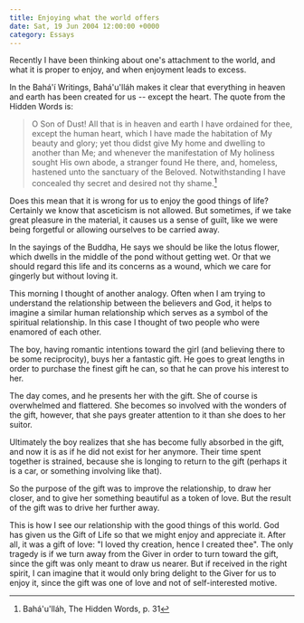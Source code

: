 ```yaml
---
title: Enjoying what the world offers
date: Sat, 19 Jun 2004 12:00:00 +0000
category: Essays
---
```


Recently I have been thinking about one's attachment to the world, and
what it is proper to enjoy, and when enjoyment leads to excess.

In the Bahá'í Writings, Bahá'u'lláh makes it clear that everything in
heaven and earth has been created for us -- except the heart.  The quote
from the Hidden Words is:

> O Son of Dust!  All that is in heaven and earth I have ordained for
> thee, except the human heart, which I have made the habitation of My
> beauty and glory; yet thou didst give My home and dwelling to another
> than Me; and whenever the manifestation of My holiness sought His own
> abode, a stranger found He there, and, homeless, hastened unto the
> sanctuary of the Beloved.  Notwithstanding I have concealed thy secret
> and desired not thy shame.[^1]

Does this mean that it is wrong for us to enjoy the good things of life?
Certainly we know that asceticism is not allowed.  But sometimes, if we
take great pleasure in the material, it causes us a sense of guilt, like
we were being forgetful or allowing ourselves to be carried away.

In the sayings of the Buddha, He says we should be like the lotus
flower, which dwells in the middle of the pond without getting wet.  Or
that we should regard this life and its concerns as a wound, which we
care for gingerly but without loving it.

This morning I thought of another analogy.  Often when I am trying to
understand the relationship between the believers and God, it helps to
imagine a similar human relationship which serves as a symbol of the
spiritual relationship.  In this case I thought of two people who were
enamored of each other.

The boy, having romantic intentions toward the girl (and believing there
to be some reciprocity), buys her a fantastic gift.  He goes to great
lengths in order to purchase the finest gift he can, so that he can
prove his interest to her.

The day comes, and he presents her with the gift.  She of course is
overwhelmed and flattered.  She becomes so involved with the wonders of
the gift, however, that she pays greater attention to it than she does
to her suitor.

Ultimately the boy realizes that she has become fully absorbed in the
gift, and now it is as if he did not exist for her anymore.  Their time
spent together is strained, because she is longing to return to the gift
(perhaps it is a car, or something involving like that).

So the purpose of the gift was to improve the relationship, to draw her
closer, and to give her something beautiful as a token of love.  But the
result of the gift was to drive her further away.

This is how I see our relationship with the good things of this world.
God has given us the Gift of Life so that we might enjoy and appreciate
it.  After all, it was a gift of love: "I loved thy creation, hence I
created thee".  The only tragedy is if we turn away from the Giver in
order to turn toward the gift, since the gift was only meant to draw us
nearer.  But if received in the right spirit, I can imagine that it
would only bring delight to the Giver for us to enjoy it, since the gift
was one of love and not of self-interested motive.

[^1]:  Bahá'u'lláh, The Hidden Words, p. 31


